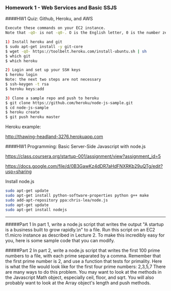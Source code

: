 ### Homework 1 - Web Services and Basic SSJS

####HW1 Quiz: Github, Heroku, and AWS

``` bash
Execute these commands on your EC2 instance.
Note that -qO- is not -q0-. O is the English letter, 0 is the number zero.

1) Install heroku and git
$ sudo apt-get install -y git-core
$ wget -qO- https://toolbelt.heroku.com/install-ubuntu.sh | sh
$ which git
$ which heroku

2) Login and set up your SSH keys
$ heroku login
Note: the next two steps are not necessary
$ ssh-keygen -t rsa
$ heroku keys:add

3) Clone a sample repo and push to heroku
$ git clone https://github.com/heroku/node-js-sample.git
$ cd node-js-sample
$ heroku create
$ git push heroku master

```

Heroku example:

http://thawing-headland-3276.herokuapp.com

####HW1 Programming: Basic Server-Side Javascript with node.js

https://class.coursera.org/startup-001/assignment/view?assignment_id=5

https://docs.google.com/file/d/0B3GawKz4dDR7aHdFNXRKb29uQTg/edit?usp=sharing

Install node.js
```bash
sudo apt-get update
sudo apt-get install python-software-properties python g++ make
sudo add-apt-repository ppa:chris-lea/node.js
sudo apt-get update
sudo apt-get install nodejs
```

----------------


#####Part 1
In part 1, write a node.js script that writes the output "A startup is a business built to grow rapidly.\n" to a file. Run this script on an EC2 t1.micro instance as described in Lecture 2. To make this incredibly easy for you, here is some sample code that you can modify.

#####Part 2
In part 2, write a node.js script that writes the first 100 prime numbers to a file, with each prime separated by a comma. Remember that the first prime number is 2, and use a function that tests for primality. Here is what the file would look like for the first four prime numbers:
2,3,5,7
There are many ways to do this problem. You may want to look at the methods in the Javascript Math object, especially ceil, floor, and sqrt. You will also probably want to look at the Array object's length and push methods. 
